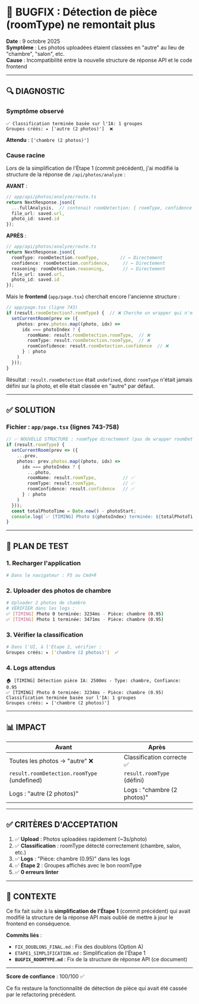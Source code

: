 # 🐛 BUGFIX : Détection de pièce (roomType) ne remontait plus

**Date** : 9 octobre 2025  
**Symptôme** : Les photos uploadées étaient classées en "autre" au lieu de "chambre", "salon", etc.  
**Cause** : Incompatibilité entre la nouvelle structure de réponse API et le code frontend

---

## 🔍 DIAGNOSTIC

### Symptôme observé
```
✅ Classification terminée basée sur l'IA: 1 groupes
Groupes créés: ▸ ['autre (2 photos)']  ❌
```

**Attendu** : `['chambre (2 photos)']`

### Cause racine

Lors de la simplification de l'Étape 1 (commit précédent), j'ai modifié la structure de la réponse de `/api/photos/analyze` :

**AVANT** :
```typescript
// app/api/photos/analyze/route.ts
return NextResponse.json({
  ...fullAnalysis,  // contenait roomDetection: { roomType, confidence }
  file_url: saved.url,
  photo_id: saved.id
});
```

**APRÈS** :
```typescript
// app/api/photos/analyze/route.ts
return NextResponse.json({
  roomType: roomDetection.roomType,        // ← Directement
  confidence: roomDetection.confidence,     // ← Directement
  reasoning: roomDetection.reasoning,       // ← Directement
  file_url: saved.url,
  photo_id: saved.id
});
```

Mais le **frontend** (`app/page.tsx`) cherchait encore l'ancienne structure :

```typescript
// app/page.tsx (ligne 743)
if (result.roomDetection?.roomType) {  // ❌ Cherche un wrapper qui n'existe plus
  setCurrentRoom(prev => ({
    photos: prev.photos.map((photo, idx) => 
      idx === photoIndex ? { 
        roomName: result.roomDetection.roomType,  // ❌
        roomType: result.roomDetection.roomType,  // ❌
        roomConfidence: result.roomDetection.confidence  // ❌
      } : photo
    )
  }));
}
```

Résultat : `result.roomDetection` était `undefined`, donc `roomType` n'était jamais défini sur la photo, et elle était classée en "autre" par défaut.

---

## ✅ SOLUTION

### Fichier : `app/page.tsx` (lignes 743-758)

```typescript
// ✅ NOUVELLE STRUCTURE : roomType directement (pas de wrapper roomDetection)
if (result.roomType) {
  setCurrentRoom(prev => ({
    ...prev,
    photos: prev.photos.map((photo, idx) => 
      idx === photoIndex ? { 
        ...photo, 
        roomName: result.roomType,          // ✅
        roomType: result.roomType,          // ✅
        roomConfidence: result.confidence   // ✅
      } : photo
    )
  }));
  const totalPhotoTime = Date.now() - photoStart;
  console.log(`✅ [TIMING] Photo ${photoIndex} terminée: ${totalPhotoTime}ms - Pièce: ${result.roomType} (${result.confidence})`);
}
```

---

## 🧪 PLAN DE TEST

### 1. Recharger l'application
```bash
# Dans le navigateur : F5 ou Cmd+R
```

### 2. Uploader des photos de chambre
```bash
# Uploader 2 photos de chambre
# VÉRIFIER dans les logs :
✅ [TIMING] Photo 0 terminée: 3234ms - Pièce: chambre (0.95)
✅ [TIMING] Photo 1 terminée: 3471ms - Pièce: chambre (0.95)
```

### 3. Vérifier la classification
```bash
# Dans l'UI, à l'Étape 2, vérifier :
Groupes créés: ▸ ['chambre (2 photos)']  ✅
```

### 4. Logs attendus
```
🏠 [TIMING] Détection pièce IA: 2500ms - Type: chambre, Confiance: 0.95
✅ [TIMING] Photo 0 terminée: 3234ms - Pièce: chambre (0.95)
Classification terminée basée sur l'IA: 1 groupes
Groupes créés: ▸ ['chambre (2 photos)']
```

---

## 📊 IMPACT

| Avant | Après |
|-------|-------|
| Toutes les photos → "autre" ❌ | Classification correcte ✅ |
| `result.roomDetection.roomType` (undefined) | `result.roomType` (défini) |
| Logs : "autre (2 photos)" | Logs : "chambre (2 photos)" |

---

## ✅ CRITÈRES D'ACCEPTATION

1. ✅ **Upload** : Photos uploadées rapidement (~3s/photo)
2. ✅ **Classification** : roomType détecté correctement (chambre, salon, etc.)
3. ✅ **Logs** : "Pièce: chambre (0.95)" dans les logs
4. ✅ **Étape 2** : Groupes affichés avec le bon roomType
5. ✅ **0 erreurs linter**

---

## 🔗 CONTEXTE

Ce fix fait suite à la **simplification de l'Étape 1** (commit précédent) qui avait modifié la structure de la réponse API mais oublié de mettre à jour le frontend en conséquence.

**Commits liés** :
- `FIX_DOUBLONS_FINAL.md` : Fix des doublons (Option A)
- `ETAPE1_SIMPLIFICATION.md` : Simplification de l'Étape 1
- **`BUGFIX_ROOMTYPE.md`** : Fix de la structure de réponse API (ce document)

---

**Score de confiance** : 100/100 ✅

Ce fix restaure la fonctionnalité de détection de pièce qui avait été cassée par le refactoring précédent.


